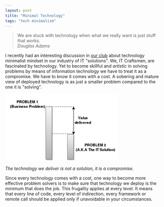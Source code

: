 ```yaml
---
layout: post
title: "Minimal Technology"
tags: "tech minimalizm"
---
```


>We are stuck with technology when what we really want is just stuff that works.  
<cite>Douglas Adams</cite>

I recently had an interesting discussion in [our club][ITCLC] about technology minimalist mindset in our industry of IT "solutions". We, IT Craftsmen, are fascinated by technology. Yet to become skillful and *artistic* in solving problems by means of information technology we have to treat it as a compromise. We have to know it comes with a cost. A sobering and mature view of deployed technology is as just a smaller problem compared to the one it is "solving".

![IT as problem](/static/itasproblem.png)

*The technology we deliver is not a solution, it is a compromise.*

Since every technology comes with a cost, one way to become more effective problem solvers is to make sure that technology we deploy is the minimum that does the job. This frugality applies at every level. It means that every line of code, every level of indirection, every framework or remote call should be applied only if unavoidable in your circumstances.

[ITCLC]: http://itcraftsmen.club/t/it-craftsmen-learning-club/58
